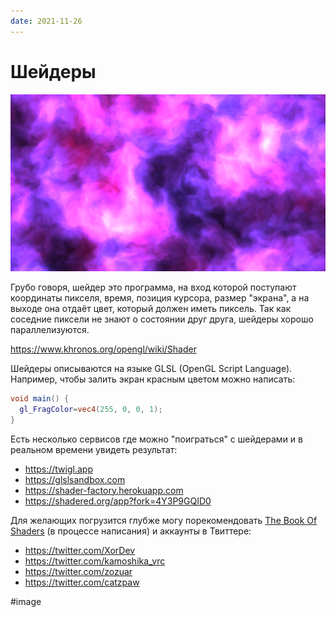 ```yaml
---
date: 2021-11-26
---
```


# Шейдеры

![Пример шейдера](shaders.png "Пример шейдера на основе работы @patriciogv")

Грубо говоря, шейдер это программа, на вход которой поступают координаты
пикселя, время, позиция курсора, размер "экрана", а на выходе она отдаёт цвет,
который должен иметь пиксель. Так как соседние пиксели не знают
о состоянии друг друга, шейдеры хорошо параллелизуются.

https://www.khronos.org/opengl/wiki/Shader

Шейдеры описываются на языке GLSL (OpenGL Script Language). Например, чтобы
залить экран красным цветом можно написать:

```glsl
void main() {
  gl_FragColor=vec4(255, 0, 0, 1);
}
```

Есть несколько сервисов где можно "поиграться" c шейдерами и в реальном времени
увидеть результат:

* https://twigl.app
* https://glslsandbox.com
* https://shader-factory.herokuapp.com
* https://shadered.org/app?fork=4Y3P9GQID0

Для желающих погрузится глубже могу порекомендовать
[The Book Of Shaders](https://thebookofshaders.com/?lan=ru) (в процессе написания)
и аккаунты в Твиттере:

* https://twitter.com/XorDev
* https://twitter.com/kamoshika_vrc
* https://twitter.com/zozuar
* https://twitter.com/catzpaw

#image
